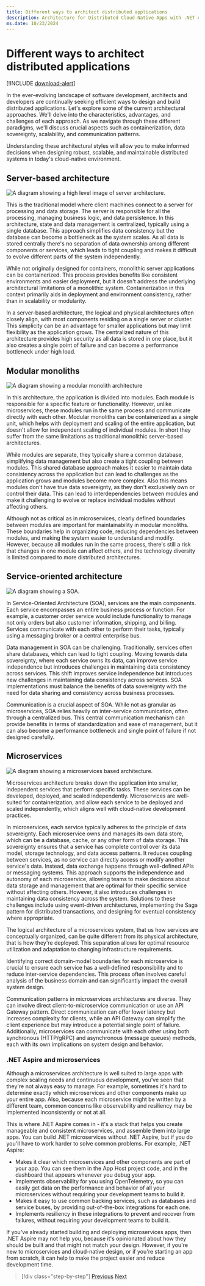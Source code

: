 ```yaml
---
title: Different ways to architect distributed applications
description: Architecture for Distributed Cloud-Native Apps with .NET Aspire & Containers | Different ways to architect distributed applications
ms.date: 10/23/2024
---
```


# Different ways to architect distributed applications

[!INCLUDE [download-alert](../includes/download-alert.md)]

In the ever-evolving landscape of software development, architects and developers are continually seeking efficient ways to design and build distributed applications. Let's explore some of the current architectural approaches. We'll delve into the characteristics, advantages, and challenges of each approach. As we navigate through these different paradigms, we'll discuss crucial aspects such as containerization, data sovereignty, scalability, and communication patterns.

Understanding these architectural styles will allow you to make informed decisions when designing robust, scalable, and maintainable distributed systems in today's cloud-native environment.

## Server-based architecture

![A diagram showing a high level image of server architecture.](media/server-architecture.png)

This is the traditional model where client machines connect to a server for processing and data storage. The server is responsible for all the processing, managing business logic, and data persistence. In this architecture, state and data management is centralized, typically using a single database. This approach simplifies data consistency but the database can become a bottleneck as the system scales. As all data is stored centrally there's no separation of data ownership among different components or services, which leads to tight coupling and makes it difficult to evolve different parts of the system independently.

While not originally designed for containers, monolithic server applications can be containerized. This process provides benefits like consistent environments and easier deployment, but it doesn't address the underlying architectural limitations of a monolithic system. Containerization in this context primarily aids in deployment and environment consistency, rather than in scalability or modularity.

In a server-based architecture, the logical and physical architectures often closely align, with most components residing on a single server or cluster. This simplicity can be an advantage for smaller applications but may limit flexibility as the application grows. The centralized nature of this architecture provides high security as all data is stored in one place, but it also creates a single point of failure and can become a performance bottleneck under high load.

## Modular monoliths

![A diagram showing a modular monolith architecture](media/modular-monolith.png)

In this architecture, the application is divided into modules. Each module is responsible for a specific feature or functionality. However, unlike microservices, these modules run in the same process and communicate directly with each other. Modular monoliths can be containerized as a single unit, which helps with deployment and scaling of the entire application, but doesn't allow for independent scaling of individual modules. In short they suffer from the same limitations as traditional monolithic server-based architectures.

While modules are separate, they typically share a common database, simplifying data management but also create a tight coupling between modules. This shared database approach makes it easier to maintain data consistency across the application but can lead to challenges as the application grows and modules become more complex. Also this means modules don't have true data sovereignty, as they don't exclusively own or control their data. This can lead to interdependencies between modules and make it challenging to evolve or replace individual modules without affecting others.

Although not as critical as in microservices, clearly defined boundaries between modules are important for maintainability in modular monoliths. These boundaries help in organizing code, reducing dependencies between modules, and making the system easier to understand and modify. However, because all modules run in the same process, there's still a risk that changes in one module can affect others, and the technology diversity is limited compared to more distributed architectures.

## Service-oriented architecture

![A diagram showing a SOA.](media/service-oriented-architecture.png)

In Service-Oriented Architecture (SOA), services are the main components. Each service encompasses an entire business process or function. For example, a customer order service would include functionality to manage not only orders but also customer information, shipping, and billing. Services communicate with each other to perform their tasks, typically using a messaging broker or a central enterprise bus.

Data management in SOA can be challenging. Traditionally, services often share databases, which can lead to tight coupling. Moving towards data sovereignty, where each service owns its data, can improve service independence but introduces challenges in maintaining data consistency across services. This shift improves service independence but introduces new challenges in maintaining data consistency across services. SOA implementations must balance the benefits of data sovereignty with the need for data sharing and consistency across business processes.

Communication is a crucial aspect of SOA. While not as granular as microservices, SOA relies heavily on inter-service communication, often through a centralized bus. This central communication mechanism can provide benefits in terms of standardization and ease of management, but it can also become a performance bottleneck and single point of failure if not designed carefully.

## Microservices

![A diagram showing a microservices based architecture.](media/microservice-architecture.png)

Microservices architecture breaks down the application into smaller, independent services that perform specific tasks. These services can be developed, deployed, and scaled independently. Microservices are well-suited for containerization, and allow each service to be deployed and scaled independently, which aligns well with cloud-native development practices.

In microservices, each service typically adheres to the principle of data sovereignty. Each microservice owns and manages its own data store, which can be a database, cache, or any other form of data storage. This sovereignty ensures that a service has complete control over its data model, storage technology, and data access patterns. It reduces coupling between services, as no service can directly access or modify another service's data. Instead, data exchange happens through well-defined APIs or messaging systems. This approach supports the independence and autonomy of each microservice, allowing teams to make decisions about data storage and management that are optimal for their specific service without affecting others. However, it also introduces challenges in maintaining data consistency across the system. Solutions to these challenges include using event-driven architectures, implementing the Saga pattern for distributed transactions, and designing for eventual consistency where appropriate.

The logical architecture of a microservices system, that us how services are conceptually organized, can be quite different from its physical architecture, that is how they're deployed. This separation allows for optimal resource utilization and adaptation to changing infrastructure requirements.

Identifying correct domain-model boundaries for each microservice is crucial to ensure each service has a well-defined responsibility and to reduce inter-service dependencies. This process often involves careful analysis of the business domain and can significantly impact the overall system design.

Communication patterns in microservices architectures are diverse. They can involve direct client-to-microservice communication or use an API Gateway pattern. Direct communication can offer lower latency but increases complexity for clients, while an API Gateway can simplify the client experience but may introduce a potential single point of failure. Additionally, microservices can communicate with each other using both synchronous (HTTP/gRPC) and asynchronous (message queues) methods, each with its own implications on system design and behavior.

### .NET Aspire and microservices

Although a microservices architecture is well suited to large apps with complex scaling needs and continuous development, you've seen that they're not always easy to manage. For example, sometimes it's hard to determine exactly which microservices and other components make up your entire app. Also, because each microservice might be written by a different team, common concerns like observability and resiliency may be implemented inconsistently or not at all.

This is where .NET Aspire comes in - it's a stack that helps you create manageable and consistent microservices, and assemble them into large apps. You can build .NET microservices without .NET Aspire, but if you do you'll have to work harder to solve common problems. For example, .NET Aspire:

- Makes it clear which microservices and other components are part of your app. You can see them in the App Host project code, and in the dashboard that appears whenever you debug your app.
- Implements observability for you using OpenTelemetry, so you can easily get data on the performance and behavior of all your microservices without requiring your development teams to build it.
- Makes it easy to use common backing services, such as databases and service buses, by providing out-of-the-box integrations for each one.
- Implements resiliency in these integrations to prevent and recover from failures, without requiring your development teams to build it.

If you've already started building and deploying microservices apps, then .NET Aspire may not help you, because it's opinionated about how they should be built and that might not match your design. However, if you're new to microservices and cloud-native design, or if you're starting an app from scratch, it can help to make the project easier and reduce development time.

>[!div class="step-by-step"]
>[Previous](why-choose-distributed-architecture.md)
>[Next](../communication-patterns/communication-patterns.md)
